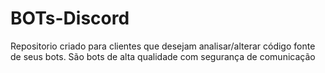# BOTs-Discord
Repositorio criado para clientes que desejam analisar/alterar código fonte de seus bots. São bots de alta qualidade com segurança de comunicação
